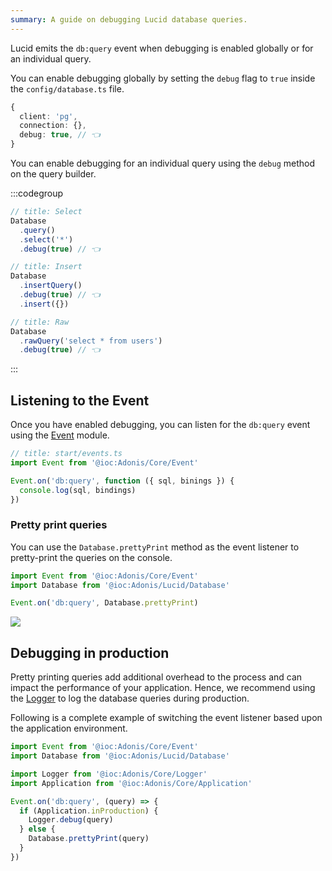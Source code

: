 ```yaml
---
summary: A guide on debugging Lucid database queries.
---
```


Lucid emits the `db:query` event when debugging is enabled globally or for an individual query.

You can enable debugging globally by setting the `debug` flag to `true` inside the `config/database.ts` file.

```ts
{
  client: 'pg',
  connection: {},
  debug: true, // 👈
}
```

You can enable debugging for an individual query using the `debug` method on the query builder.

:::codegroup

```ts
// title: Select
Database
  .query()
  .select('*')
  .debug(true) // 👈
```

```ts
// title: Insert
Database
  .insertQuery()
  .debug(true) // 👈
  .insert({})
```

```ts
// title: Raw
Database
  .rawQuery('select * from users')
  .debug(true) // 👈
```

:::

## Listening to the Event
Once you have enabled debugging, you can listen for the `db:query` event using the [Event](../digging-deeper/events.md) module.

```ts
// title: start/events.ts
import Event from '@ioc:Adonis/Core/Event'

Event.on('db:query', function ({ sql, binings }) {
  console.log(sql, bindings)
})
```

### Pretty print queries
You can use the `Database.prettyPrint` method as the event listener to pretty-print the queries on the console.

```ts
import Event from '@ioc:Adonis/Core/Event'
import Database from '@ioc:Adonis/Lucid/Database'

Event.on('db:query', Database.prettyPrint)
```

![](https://res.cloudinary.com/adonis-js/image/upload/q_auto,f_auto/v1618890917/v5/query-events.png)

## Debugging in production
Pretty printing queries add additional overhead to the process and can impact the performance of your application. Hence, we recommend using the [Logger](../digging-deeper/logger.md) to log the database queries during production. 

Following is a complete example of switching the event listener based upon the application environment.

```ts
import Event from '@ioc:Adonis/Core/Event'
import Database from '@ioc:Adonis/Lucid/Database'

import Logger from '@ioc:Adonis/Core/Logger'
import Application from '@ioc:Adonis/Core/Application'

Event.on('db:query', (query) => {
  if (Application.inProduction) {
    Logger.debug(query)    
  } else {
    Database.prettyPrint(query)
  }
})
```
